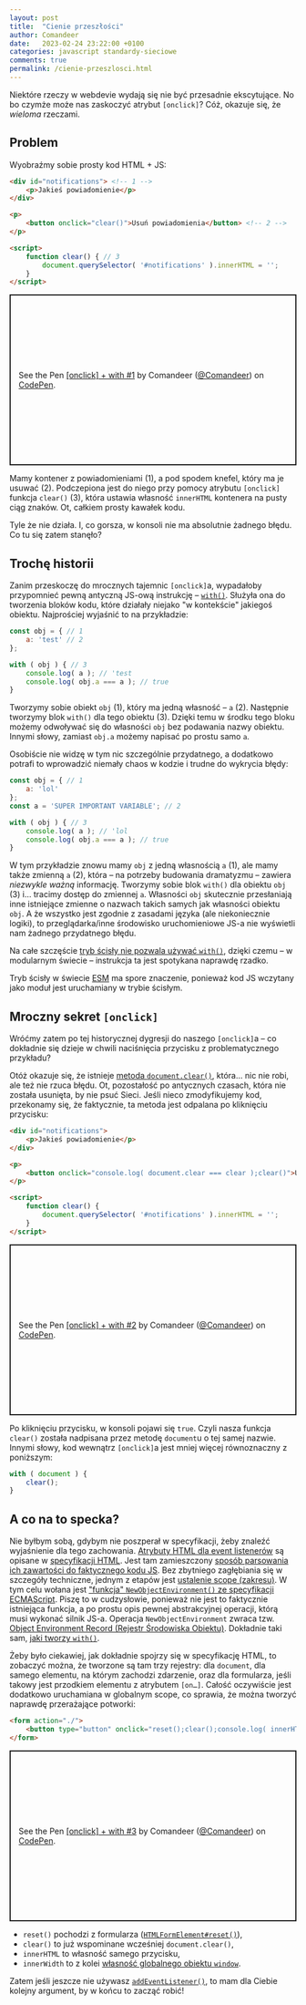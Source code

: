 ```yaml
---
layout: post
title:  "Cienie przeszłości"
author: Comandeer
date:   2023-02-24 23:22:00 +0100
categories: javascript standardy-sieciowe
comments: true
permalink: /cienie-przeszlosci.html
---
```


Niektóre rzeczy w webdevie wydają się nie być przesadnie ekscytujące. No bo czymże może nas zaskoczyć atrybut `[onclick]`? Cóż, okazuje się, że _wieloma_ rzeczami.

## Problem

Wyobraźmy sobie prosty kod HTML + JS:

```html
<div id="notifications"> <!-- 1 -->
	<p>Jakieś powiadomienie</p>
</div>

<p>
	<button onclick="clear()">Usuń powiadomienia</button> <!-- 2 -->
</p>

<script>
	function clear() { // 3
		document.querySelector( '#notifications' ).innerHTML = '';
	}
</script>
```

<p class="codepen" data-height="300" data-default-tab="result" data-slug-hash="oNPzWEZ" data-user="Comandeer" style="height: 300px; box-sizing: border-box; display: flex; align-items: center; justify-content: center; border: 2px solid; margin: 1em 0; padding: 1em;">
  <span>See the Pen <a href="https://codepen.io/Comandeer/pen/oNPzWEZ">
  [onclick] + with #1</a> by Comandeer (<a href="https://codepen.io/Comandeer">@Comandeer</a>)
  on <a href="https://codepen.io">CodePen</a>.</span>
</p>
<script async src="https://cpwebassets.codepen.io/assets/embed/ei.js"></script>

Mamy kontener z powiadomieniami (1), a pod spodem knefel, który ma je usuwać (2). Podczepiona jest do niego przy pomocy atrybutu `[onclick]` funkcja `clear()` (3), która ustawia własność `innerHTML` kontenera na pusty ciąg znaków. Ot, całkiem prosty kawałek kodu.

Tyle że nie działa. I, co gorsza, w konsoli nie ma absolutnie żadnego błędu. Co tu się zatem stanęło?

## Trochę historii

Zanim przeskoczę do mrocznych tajemnic `[onclick]`a, wypadałoby przypomnieć pewną antyczną JS-ową instrukcję – [`with()`](https://developer.mozilla.org/en-US/docs/Web/JavaScript/Reference/Statements/with). Służyła ona do tworzenia bloków kodu, które działały niejako "w kontekście" jakiegoś obiektu. Najprościej wyjaśnić to na przykładzie:

```javascript
const obj = { // 1
	a: 'test' // 2
};

with ( obj ) { // 3
	console.log( a ); // 'test
	console.log( obj.a === a ); // true
}
```

Tworzymy sobie obiekt `obj` (1), który ma jedną własność – `a` (2). Następnie tworzymy blok `with()` dla tego obiektu (3). Dzięki temu w środku tego bloku możemy odwoływać się do własności `obj` bez podawania nazwy obiektu. Innymi słowy, zamiast `obj.a` możemy napisać po prostu samo `a`.

Osobiście nie widzę w tym nic szczególnie przydatnego, a dodatkowo potrafi to wprowadzić niemały chaos w kodzie i trudne do wykrycia błędy:

```javascript
const obj = { // 1
	a: 'lol'
};
const a = 'SUPER IMPORTANT VARIABLE'; // 2

with ( obj ) { // 3
	console.log( a ); // 'lol
	console.log( obj.a === a ); // true
}
```

W tym przykładzie znowu mamy `obj` z jedną własnością `a` (1), ale mamy także zmienną `a` (2), która – na potrzeby budowania dramatyzmu – zawiera _niezwykle ważną_ informację. Tworzymy sobie blok `with()` dla obiektu `obj` (3) i… tracimy dostęp do zmiennej `a`. Własności `obj` skutecznie przesłaniają inne istniejące zmienne o nazwach takich samych jak własności obiektu `obj`. A że wszystko jest zgodnie z zasadami języka (ale niekoniecznie logiki), to przeglądarka/inne środowisko uruchomieniowe JS-a nie wyświetli nam żadnego przydatnego błędu.

Na całe szczęście [tryb ścisły nie pozwala używać `with()`](https://developer.mozilla.org/en-US/docs/Web/JavaScript/Reference/Strict_mode#removal_of_the_with_statement), dzięki czemu – w modularnym świecie – instrukcja ta jest spotykana naprawdę rzadko.

<p class="note">Tryb ścisły w świecie <a href="https://developer.mozilla.org/en-US/docs/Web/JavaScript/Guide/Modules">ESM</a> ma spore znaczenie, ponieważ kod JS wczytany jako moduł jest uruchamiany w trybie ścisłym.</p>

## Mroczny sekret `[onclick]`

Wróćmy zatem po tej historycznej dygresji do naszego `[onclick]`a – co dokładnie się dzieje w chwili naciśnięcia przycisku z problematycznego przykładu?

Otóż okazuje się, że istnieje [metoda `document.clear()`](https://developer.mozilla.org/en-US/docs/Web/API/Document/clear), która… nic nie robi, ale też nie rzuca błędu. Ot, pozostałość po antycznych czasach, która nie została usunięta, by nie psuć Sieci. Jeśli nieco zmodyfikujemy kod, przekonamy się, że faktycznie, ta metoda jest odpalana po kliknięciu przycisku:

```html
<div id="notifications">
	<p>Jakieś powiadomienie</p>
</div>

<p>
	<button onclick="console.log( document.clear === clear );clear()">Usuń powiadomienia</button>
</p>

<script>
	function clear() {
		document.querySelector( '#notifications' ).innerHTML = '';
	}
</script>
```

<p class="codepen" data-height="300" data-default-tab="result" data-slug-hash="OJoRmQE" data-user="Comandeer" style="height: 300px; box-sizing: border-box; display: flex; align-items: center; justify-content: center; border: 2px solid; margin: 1em 0; padding: 1em;">
  <span>See the Pen <a href="https://codepen.io/Comandeer/pen/OJoRmQE">
  [onclick] + with #2</a> by Comandeer (<a href="https://codepen.io/Comandeer">@Comandeer</a>)
  on <a href="https://codepen.io">CodePen</a>.</span>
</p>
<script async src="https://cpwebassets.codepen.io/assets/embed/ei.js"></script>

Po kliknięciu przycisku, w konsoli pojawi się `true`. Czyli nasza funkcja `clear()` została nadpisana przez metodę `document`u o tej samej nazwie. Innymi słowy, kod wewnątrz `[onclick]`a jest  mniej więcej równoznaczny z poniższym:

```javascript
with ( document ) {
	clear();
}
```

## A co na to specka?

Nie byłbym sobą, gdybym nie poszperał w specyfikacji, żeby znaleźć wyjaśnienie dla tego zachowania. [Atrybuty HTML dla event listenerów](https://html.spec.whatwg.org/multipage/webappapis.html#event-handler-content-attributes) są opisane w [specyfikacji HTML](https://html.spec.whatwg.org/multipage/). Jest tam zamieszczony [sposób parsowania ich zawartości do faktycznego kodu JS](https://html.spec.whatwg.org/multipage/webappapis.html#getting-the-current-value-of-the-event-handler). Bez zbytniego zagłębiania się w szczegóły techniczne, jednym z etapów jest [ustalenie scope (zakresu)](https://html.spec.whatwg.org/multipage/webappapis.html#getting-the-current-value-of-the-event-handler:~:text=non%2Dlexical%2Dthis-,scope,-Let%20realm%20be). W tym celu wołana jest ["funkcja" `NewObjectEnvironment()` ze specyfikacji ECMAScript](https://tc39.es/ecma262/#sec-newobjectenvironment). Piszę to w cudzysłowie, ponieważ nie jest to faktycznie istniejąca funkcja, a po prostu opis pewnej abstrakcyjnej operacji, którą musi wykonać silnik JS-a. Operacja `NewObjectEnvironment` zwraca tzw. [Object Environment Record (Rejestr Środowiska Obiektu)](https://tc39.es/ecma262/#sec-object-environment-records). Dokładnie taki sam, [jaki tworzy `with()`](https://tc39.es/ecma262/#prod-WithStatement).

Żeby było ciekawiej, jak dokładnie spojrzy się w specyfikację HTML, to zobaczyć można, że tworzone są tam trzy rejestry: dla `document`, dla samego elementu, na którym zachodzi zdarzenie, oraz dla formularza, jeśli takowy jest przodkiem elementu z atrybutem `[on…]`. Całość oczywiście jest dodatkowo uruchamiana w globalnym scope, co sprawia, że można tworzyć naprawdę przerażające potworki:

```html
<form action="./">
	<button type="button" onclick="reset();clear();console.log( innerHTML, innerWidth );">Ooops…</button>
</form>
```

<p class="codepen" data-height="300" data-default-tab="result" data-slug-hash="yLxabvd" data-user="Comandeer" style="height: 300px; box-sizing: border-box; display: flex; align-items: center; justify-content: center; border: 2px solid; margin: 1em 0; padding: 1em;">
  <span>See the Pen <a href="https://codepen.io/Comandeer/pen/yLxabvd">
  [onclick] + with #3</a> by Comandeer (<a href="https://codepen.io/Comandeer">@Comandeer</a>)
  on <a href="https://codepen.io">CodePen</a>.</span>
</p>
<script async src="https://cpwebassets.codepen.io/assets/embed/ei.js"></script>

* `reset()` pochodzi z formularza ([`HTMLFormElement#reset()`](https://developer.mozilla.org/en-US/docs/Web/API/HTMLFormElement/reset)),
* `clear()` to już wspominane wcześniej `document.clear()`,
* `innerHTML` to własność samego przycisku,
* `innerWidth` to z kolei [własność globalnego obiektu `window`](https://developer.mozilla.org/en-US/docs/Web/API/Window/innerWidth).

Zatem jeśli jeszcze nie używasz [`addEventListener()`](https://developer.mozilla.org/en-US/docs/Web/API/EventTarget/addEventListener), to mam dla Ciebie kolejny argument, by w końcu to zacząć robić!
